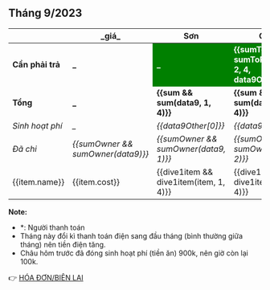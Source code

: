 ## Tháng 9/2023

<table>
    <thead>
        <th>&emsp;&emsp;&emsp;&emsp;&emsp;</th>
        <th>_giá_</th>
        <th>Sơn</th>
        <th>Cảnh</th>
        <th>Châu</th>
        <th>Luân</th>
    </thead>
    <tbody>
        <tr>
            <td><b>Cần phải trả</b></td>
            <td><b>_</b></td>
            <td style="background: green; color: white;"><b>_</b></td>
            <td style="background: green; color: white;"><b>{{sumToPaid && sumToPaid(data9, 2, 4, data9Other)}}</b></td>
            <td style="background: green; color: white;"><b>{{sumToPaid && sumToPaid(data9, 3, 4, data9Other)}}</b></td>
            <td style="background: green; color: white;"><b>{{sumToPaid && sumToPaid(data9, 4, 4, data9Other)}}</b></td>
        </tr>
        <tr>
            <td><b>Tổng</b></td>
            <td><b>_</b></td>
            <td><b>{{sum && sum(data9, 1, 4)}}</b></td>
            <td><b>{{sum && sum(data9, 2, 4)}}</b></td>
            <td><b>{{sum && sum(data9, 3, 4)}}</b></td>
            <td><b>{{sum && sum(data9, 4, 4)}}</b></td>
        </tr>
        <tr>
            <td><i>Sinh hoạt phí</i></td>
            <td><i>_</i></td>
            <td><i>{{data9Other[0]}}</i></td>
            <td><i>{{data9Other[1]}}</i></td>
            <td><i>{{data9Other[2]}}</i></td>
            <td><i>{{data9Other[3]}}</i></td>
        </tr>
        <tr>
            <td><i>Đã chi</i></td>
            <td><i>{{sumOwner && sumOwner(data9)}}</i></td>
            <td><i>{{sumOwner && sumOwner(data9, 1)}}</i></td>
            <td><i>{{sumOwner && sumOwner(data9, 2)}}</i></td>
            <td><i>{{sumOwner && sumOwner(data9, 3)}}</i></td>
            <td><i>{{sumOwner && sumOwner(data9, 4)}}</i></td>
        </tr>
        <tr v-for="item in data9">
            <td>{{item.name}}</td>
            <td>{{item.cost}}</td>
            <td>{{dive1item && dive1item(item, 1, 4)}}</td>
            <td>{{dive1item && dive1item(item, 2, 4)}}</td>
            <td>{{dive1item && dive1item(item, 3, 4)}}</td>
            <td>{{dive1item && dive1item(item, 4, 4)}}</td>
        </tr>
    </tbody>
</table>

**Note:**
- *: Người thanh toán
- Tháng này đổi kì thanh toán điện sang đầu tháng (bình thường giữa tháng) nên tiền điện tăng.
- Châu hôm trước đã đóng sinh hoạt phí (tiền ăn) 900k, nên giờ còn lại 100k.

:point_right: [HÓA ĐƠN/BIÊN LAI](/bills/t8-2023)
